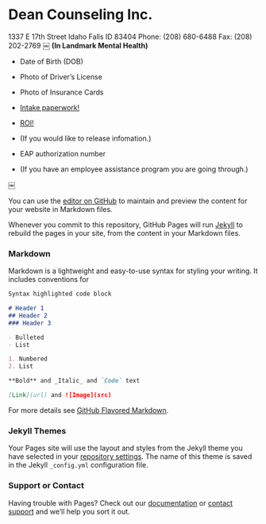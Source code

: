 # Dean Counseling Inc.
1337 E 17th Street
Idaho Falls ID 83404
Phone: (208) 680-6488
Fax: ‭(208) 202-2769‬
￼
**(In Landmark Mental Health)**


* Date of Birth (DOB)
* Photo of Driver’s License 
* Photo of Insurance Cards 

* [Intake paperwork!](http://google.com)
* [ROI!](http://google.com) 
 - (If you would like to release infomation.)
* EAP authorization number 
 - (If you have an employee assistance program you are going through.)

￼

You can use the [editor on GitHub](https://github.com/DCItd/IntakeDCI/edit/gh-pages/index.md) to maintain and preview the content for your website in Markdown files.

Whenever you commit to this repository, GitHub Pages will run [Jekyll](https://jekyllrb.com/) to rebuild the pages in your site, from the content in your Markdown files.

### Markdown

Markdown is a lightweight and easy-to-use syntax for styling your writing. It includes conventions for

```markdown
Syntax highlighted code block

# Header 1
## Header 2
### Header 3

- Bulleted
- List

1. Numbered
2. List

**Bold** and _Italic_ and `Code` text

[Link](url) and ![Image](src)
```

For more details see [GitHub Flavored Markdown](https://guides.github.com/features/mastering-markdown/).

### Jekyll Themes

Your Pages site will use the layout and styles from the Jekyll theme you have selected in your [repository settings](https://github.com/DCItd/IntakeDCI/settings/pages). The name of this theme is saved in the Jekyll `_config.yml` configuration file.

### Support or Contact

Having trouble with Pages? Check out our [documentation](https://docs.github.com/categories/github-pages-basics/) or [contact support](https://support.github.com/contact) and we’ll help you sort it out.
